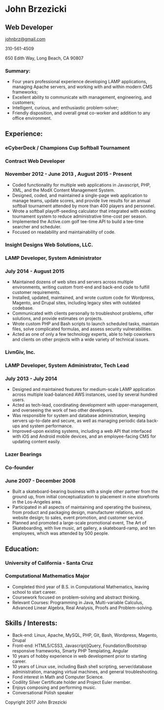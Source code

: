 # John Brzezicki

## Web Developer

johnbrz@gmail.com

310-561-4509

650 Edith Way, Long Beach, CA 90807

### Summary:

  - Four years professional experience developing LAMP applications,
    managing Apache servers, and working with and within modern CMS
    frameworks;
  - Excellent ability to communicate with management, engineering, and
    customers;
  - Intelligent, curious, and enthusiastic problem-solver;
  - Friendly disposition, and overall great co-worker and addition to
    any office environment.

## Experience:

### eCyberDeck / Champions Cup Softball Tournament

### Contract Web Developer

### November 2012 - June 2013 , August 2015 - Present

  - Coded functionality for multiple web applications in Javascript,
    PHP, XML, and the ModX Content Management System.
  - Designed, coded, and maintained a single-page web application to
    manage teams, update scores, and provide live results for an annual
    softball tournament attended by more than 400 players and personnel.
  - Wrote a softball playoff-seeding calculator that integrated with
    existing tournament system to reduce administrative time-cost per
    season.
  - Implemented the Active.com golf tee-time API to build a tee-time
    searcher and scheduler.
  - Focused on readability and maintainability of code.

### Insight Designs Web Solutions, LLC.

### LAMP Developer, System Administrator

### July 2014 - August 2015

  - Maintained dozens of web sites and servers across multiple
    environments, writing custom front-end and back-end code to fulfill
    customer requirements.
  - Installed, updated, maintained, and wrote custom code for Wordpress,
    Magento, and Drupal sites, including legacy sites with outdated
    codebase.
  - Communicated with clients personally to troubleshoot problems, offer
    solutions, and provide estimates on projects.
  - Wrote custom PHP and Bash scripts to launch scheduled tasks,
    maintain files, solve complicated formulas, and assess security
    vulnerabilities.
  - Acted as one of only a few technology experts, able to help
    coworkers and clients on other projects with a wide variety of
    technical issues.

### LivnGiv, Inc.

### LAMP Developer, System Administrator, Tech Lead

### July 2013 - July 2014

  - Designed and maintained features for medium-scale LAMP application
    across multiple load-balanced AWS instances, used by several hundred
    users.
  - Acted as tech-lead, coordinating development with upper-management,
    and overseeing the work of two other developers.
  - Was responsible for system and database administration, keeping
    servers up-to-date and secure, as well as managing periodic data
    back-ups and system performance.
  - Improved-upon existing systems, including a web API that interfaced
    with iOS and Android mobile devices, and an employee-facing CMS for
    updating content easily.

### Lazer Bearings

### Co-founder

### June 2007 - December 2008

  - Built a skateboard-bearing business with a single other partner from
    the ground up, from initial conceptualization to placement in nine
    storefronts in the Los-Angeles area.
  - Participated in all aspects of maintaining and operating the
    business, from product and packaging design, manufacturer relations,
    and website design; to sales, event promotion, and customer service.
  - Planned and promoted a large-scale promotional event, The Art of
    Skateboarding, with live music, art gallery, a skateboard-ramp, and
    ten employees, which was attended by 500 people.

## Education:

### University of California - Santa Cruz

### Computational Mathematics Major

  - Completed third year of B.S. in Computational Mathematics, leaving
    school to start career.
  - Coursework focused on problem-solving and abstract thinking.
  - Relevant Courses: Programming in Java, Multi-variable Calculus,
    Advanced Linear Algebra, Real Analysis, Proofs and Problem-solving.

## Skills / Interests:

  - Back-end: Linux, Apache, MySQL, PHP, Git, Bash, Wordpress, Magento,
    Drupal
  - Front-end: HTML5/CSS3, Javascript/jQuery, Foundation/Bootstrap
    responsive frameworks, Smarty PHP Templating, Angular
  - 10 years of hobby experience in web development prior to starting
    career.
  - 10 years of Linux use, including Bash shell scripting,
    server/database administration, managing virtual machines, and
    general troubleshooting.
  - Fond interest in Math and Computer Science.
  - Codility Silver Certificate holder and Project Euler member.
  - Enjoys composing and performing music.
  - Conversational Polish speaker

Copyright 2017 John Brzezicki
